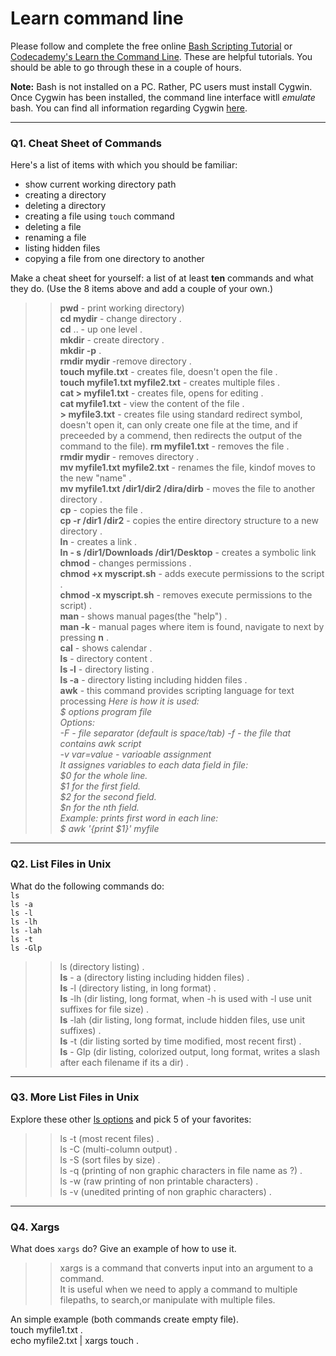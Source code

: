 # Learn command line

Please follow and complete the free online [Bash Scripting Tutorial](https://ryanstutorials.net/bash-scripting-tutorial/) or [Codecademy's Learn the Command Line](https://www.codecademy.com/learn/learn-the-command-line). These are helpful tutorials. You should be able to go through these in a couple of hours.

**Note:** Bash is not installed on a PC. Rather, PC users must install Cygwin. Once Cygwin has been installed, the command line interface witll _emulate_ bash. You can find all information regarding Cygwin [here](https://www.cygwin.com/).

---

### Q1.  Cheat Sheet of Commands  

Here's a list of items with which you should be familiar:  
* show current working directory path
* creating a directory
* deleting a directory
* creating a file using `touch` command
* deleting a file
* renaming a file
* listing hidden files
* copying a file from one directory to another

Make a cheat sheet for yourself: a list of at least **ten** commands and what they do.  (Use the 8 items above and add a couple of your own.)  

> > **pwd**  - print working directory)   
    **cd mydir**  - change directory .    
    **cd** .. - up one level .   
    **mkdir**  - create directory .   
    **mkdir -p** .   
    **rmdir mydir**  -remove directory .   
    **touch myfile.txt**  - creates file, doesn't open the file .   
    **touch myfile1.txt myfile2.txt**  - creates multiple files .   
    **cat > myfile1.txt**  - creates file, opens for editing .   
    **cat myfile1.txt** -  view the content of the file .   
    **> myfile3.txt** -  creates file using standard redirect symbol,  doesn't open it, can only create one file at the time, and if preceeded by a commend, then redirects the output of the command to the file).
    **rm myfile1.txt** - removes the file .   
    **rmdir mydir** - removes directory .   
    **mv myfile1.txt myfile2.txt**  - renames the file, kindof moves to the new "name" .   
    **mv myfile1.txt /dir1/dir2 /dira/dirb** - moves the file to another directory .   
    **cp**  - copies the file .   
    **cp -r /dir1 /dir2** -  copies the entire directory structure to a new directory .   
    **ln**  - creates a link .   
    **ln - s /dir1/Downloads /dir1/Desktop**  - creates a symbolic link    
    **chmod**  - changes permissions .   
    **chmod +x myscript.sh**  - adds execute permissions to the script .   
    **chmod -x myscript.sh** - removes execute permissions to the script) .   
    **man <command>** - shows manual pages(the "help") .   
    **man -k <item>**  - manual pages where item is found, navigate to next by pressing **n** .   
    **cal**  - shows calendar .   
    **ls**  - directory content .   
    **ls -l**  - directory listing .   
    **ls -a** -  directory listing including hidden files .   
    **awk** - this command provides scripting language for text processing 
      *Here is how it is used:  
      $ options program file  
      Options:    
      -F <filesepartor> - file separator  (default is space/tab) 
      -f <file> - the file that contains awk script     
      -v var=value - varioable assignment   
      It assignes variables to each data field in file:  
         $0 for the whole line.  
         $1 for the first field.  
         $2 for the second field.  
         $n for the nth field.  
      Example: prints first word in each line:  
      $ awk '{print $1}' myfile*
   
   
   
      
   
   
    
    
 

---

### Q2.  List Files in Unix   

What do the following commands do:  
`ls`  
`ls -a`  
`ls -l`  
`ls -lh`  
`ls -lah`  
`ls -t`  
`ls -Glp`  

> > ls (directory listing) .   
**ls** - a (directory listing including hidden files) .   
**ls** -l (directory listing, in long format) .   
**ls** -lh (dir listing, long format, when -h is used with -l use unit suffixes for file size) .   
**ls** -lah (dir listing, long format, include hidden files, use unit suffixes) .   
**ls** -t (dir listing sorted by time modified, most recent first) .   
**ls** - Glp (dir listing, colorized output, long format, writes a slash after each filename if its a dir) .   


---

### Q3.  More List Files in Unix  

Explore these other [ls options](http://www.techonthenet.com/unix/basic/ls.php) and pick 5 of your favorites:

> > ls -t (most recent files) .   
ls -C (multi-column output) .   
ls -S (sort files by size) .   
ls -q (printing of non graphic characters in file name as ?) .   
ls -w (raw printing of non printable characters) .   
ls -v (unedited printing of non graphic characters) .   

---

### Q4.  Xargs   

What does `xargs` do? Give an example of how to use it.

> > xargs is a command that converts input into an argument to a command.    
It is useful when we need to apply a command to multiple filepaths, to search,or manipulate with multiple files. 

An simple example (both commands create empty file).          
touch myfile1.txt .   
echo myfile2.txt | xargs touch .   




 

